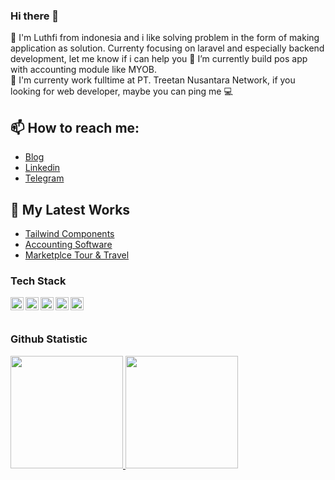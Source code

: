 ### Hi there 👋

<!--
**Azzammi/Azzammi** is a ✨ _special_ ✨ repository because its `README.md` (this file) appears on your GitHub profile.

Here are some ideas to get you started:

- 🔭 I’m currently working on ...
- 🌱 I’m currently learning ...
- 👯 I’m looking to collaborate on ...
- 🤔 I’m looking for help with ...
- 💬 Ask me about ...
- 📫 How to reach me: ...
- 😄 Pronouns: ...
- ⚡ Fun fact: ...
-->
🌱 I'm Luthfi from indonesia and i like solving problem in the form of making application as solution. Currenty focusing on laravel and especially backend development, let me know if i can help you 
🌱 I’m currently build pos app with accounting module like MYOB.  
🔭 I'm currenty work fulltime at PT. Treetan Nusantara Network, if you looking for web developer, maybe you can ping me 💻
## 📫 How to reach me:
* [Blog](https://azzammi.codes)
* [Linkedin](https://www.linkedin.com/in/azzammi/)
* [Telegram](http://t.me/luthfi_azzammi)

## :link: My Latest Works
* [Tailwind Components](https://tailwindcomponents.com/u/azzammi)
* [Accounting Software](http://bs.srw.tas2019-176.com/)
* [Marketplce Tour & Travel](https://treetan.com)

### Tech Stack
  <a href="#"><img align="left" alt="JavaScript" title="JavaScript" width="21px" src="https://upload.wikimedia.org/wikipedia/commons/9/99/Unofficial_JavaScript_logo_2.svg" /></a>
  <a href="https://nodejs.org/"><img align="left" alt="NodeJS" title="NodeJS" width="21px" src="https://seeklogo.com/images/N/nodejs-logo-FBE122E377-seeklogo.com.png" /></a>
  <a href="https://php.org/"><img align="left" alt="PHP" title="PHP" width="21px" src="https://upload.wikimedia.org/wikipedia/commons/thumb/2/27/PHP-logo.svg/330px-PHP-logo.svg.png" /></a>
  <a href="https://laravel.com/"><img align="left" alt="Laravel" title="Laravel (PHP Framework)" width="21px" src="https://upload.wikimedia.org/wikipedia/commons/thumb/9/9a/Laravel.svg/180px-Laravel.svg.png"/></a>
  <a href="https://hapi.dev/"><img align="left" alt="Hapi" title="Hapi (NodeJS HTTP Framework)" width="21px" src="https://avatars.githubusercontent.com/u/3774533?s=200&v=4" /></a>
  
  <br>
  <br>

### Github Statistic
<p align="left">
<a href="https://github.com/dimasmds">
  <img height="180em" src="https://github-readme-stats-eight-theta.vercel.app/api?username=Azzammi&show_icons=true&theme=algolia&include_all_commits=true&count_private=true"/>
  <img height="180em" src="https://github-readme-stats-eight-theta.vercel.app/api/top-langs/?username=Azzammi&layout=compact&langs_count=8&theme=algolia"/>
</a>
</p>
